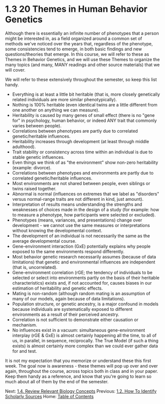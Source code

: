 # 1.3 20 Themes in Human Behavior Genetics

Although there is essentially an infinite number of phenotypes that a person might be interested in, as a field organized around a common set of methods we've noticed over the years that, regardless of the phenotype, some consistencies tend to emerge, in both basic findings and new questions/theories that emerge. In this course, we will refer to these as Themes in Behavior Genetics, and we will use these Themes to organize the many topics (and many, MANY readings and other source materials) that we will cover.

We will refer to these extensively throughout the semester, so keep this list handy.

- Everything is at least a little bit heritable (that is, more closely genetically related individuals are more similar phenotypically).
- Nothing is 100% heritable (even identical twins are a little different from one another on anything we can measure).
- Heritability is caused by many genes of small effect (there is no "gene for" in psychology, human behavior, or indeed ANY trait that commonly varies between people).
- Correlations between phenotypes are partly due to correlated genetic/heritable influences.
- Heritability increases through development (at least through middle adulthood).
- Trait stability or consistency across time within an individual is due to stable genetic influences.
- Even things we think of as "the environment" show non-zero heritability (example: divorce).
- Correlations between phenotypes and environments are partly due to correlated genetic/heritable influences.
- Most environments are not shared between people, even siblings or twins raised together.
- Abnormal is normal (influences on extremes that we label as "disorders" versus normal-range traits are not different in kind, just amount).
- Interpretation of results means understanding the strengths and weaknesses of choices made in the design of a study (for example: how to measure a phenotype, how participants were selected or excluded). 
- Phenotypes (means, variances, and presentations) change over development - we cannot use the same measures or interpretations without knowing the developmental context.
- The development of an individual is not necessarily the same as the average developmental course.
- Gene-environment interaction (GxE) potentially explains why people exposed to the same environments respond differently.
- Most behavior genetic research necessarily assumes  (because of data limitations) that genetic and environmental influences are independent (that is, uncorrelated).
- Gene-environment correlation (rGE; the tendency of individuals to be selected or select into environments partly on the basis of their heritable characteristics) exists and, if not accounted for, causes biases in our estimation of heritability and genetic effects.
- Mating is non-random (although random mating is an assumption of many of our models, again because of data limitations).
- Population structure, or genetic ancestry, is a major confound in models because individuals are systematically exposed to different environments as a result of their perceived ancestry.
- Correlation is not sufficient to demonstrate either causation or mechanism.
- No influences exist in a vacuum: simultaneous gene-environment interplay (rGE & GxE) is almost certainly happening all the time, to all of us, in parallel, in sequence, reciprocally. The True Model (if such a thing exists) is almost certainly more complex than we could ever gather data for and test.

It is not my expectation that you memorize or understand these this first week. The goal now is awareness - these themes will pop up over and over again, throughout the course, across topics both in class and in your paper. Keep them handy as a reference, and know that you're going to learn so much about all of them by the end of the semester.

Next: [1.4. Review Relevant Biology Concepts](1.4_review_relevant_biology_concepts.md)
Previous: [1.2. How To Identify Scholarly Sources](1.2_identify_scholarly_sources.md)
Home: [Table of Contents](../table_of_contents.md)